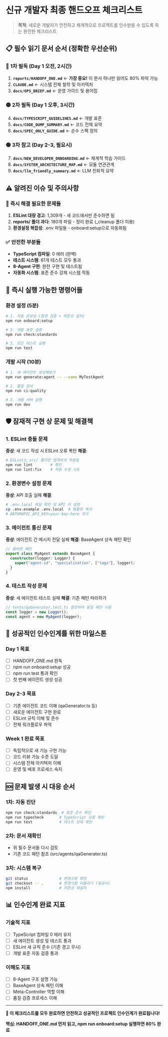 # 신규 개발자 최종 핸드오프 체크리스트

> **목적**: 새로운 개발자가 안전하고 체계적으로 프로젝트를 인수받을 수 있도록 하는 완전한 체크리스트

## 📋 **필수 읽기 문서 순서 (정확한 우선순위)**

### 🔴 **1차 필독 (Day 1 오전, 2시간)**

1. **`reports/HANDOFF_ONE.md`** ← **가장 중요!** 이 문서 하나만 읽어도 80% 파악 가능
2. **`CLAUDE.md`** ← 시스템 전체 철학 및 아키텍처
3. **`docs/OPS_BRIEF.md`** ← 운영 가이드 및 용어집

### 🟡 **2차 필독 (Day 1 오후, 3시간)**

4. **`docs/TYPESCRIPT_GUIDELINES.md`** ← 개발 표준
5. **`docs/CODE_DUMP_SUMMARY.md`** ← 코드 전체 요약
6. **`docs/SPEC_ONLY_GUIDE.md`** ← 순수 스펙 정의

### 🟢 **3차 참고 (Day 2-3, 필요시)**

7. **`docs/NEW_DEVELOPER_ONBOARDING.md`** ← 체계적 학습 가이드
8. **`docs/SYSTEM_ARCHITECTURE_MAP.md`** ← 모듈 연관관계
9. **`docs/llm_friendly_summary.md`** ← LLM 친화적 요약

## ⚠️ **알려진 이슈 및 주의사항**

### 🚨 **즉시 해결 필요한 문제들**

1. **ESLint 대량 경고**: 1,309개 - 새 코드에서만 준수하면 됨
2. **reports/ 폴더 과다**: 180개 파일 - 정리 완료 (\_cleanup 폴더 이용)
3. **환경설정 복잡성**: .env 파일들 - onboard:setup으로 자동화됨

### ✅ **안전한 부분들**

- **TypeScript 컴파일**: 0 에러 (완벽)
- **테스트 시스템**: 61개 테스트 모두 통과
- **8-Agent 구현**: 완전 구현 및 테스트됨
- **자동화 시스템**: 표준 준수 강제 시스템 작동

## 🚀 **즉시 실행 가능한 명령어들**

### **환경 설정 (5분)**

```bash
# 1. 자동 온보딩 (환경 검증 + 의존성 설치)
npm run onboard:setup

# 2. 개발 표준 검증
npm run check:standards

# 3. 모든 테스트 실행
npm run test
```

### **개발 시작 (10분)**

```bash
# 1. 새 에이전트 생성해보기
npm run generate:agent -- --name MyTestAgent

# 2. 품질 검사
npm run ci:quality

# 3. 개발 서버 실행
npm run dev
```

## 🛡️ **잠재적 구현 상 문제 및 해결책**

### **1. ESLint 충돌 문제**

**증상**: 새 코드 작성 시 ESLint 오류 폭탄
**해결**:

```bash
# ESLint는 src/ 폴더만 엄격하게 적용됨
npm run lint        # 확인
npm run lint:fix    # 자동 수정 시도
```

### **2. 환경변수 설정 문제**

**증상**: API 호출 실패
**해결**:

```bash
# .env.local 파일 확인 및 API 키 설정
cp .env.example .env.local  # 템플릿 복사
# ANTHROPIC_API_KEY=your-key-here 추가
```

### **3. 에이전트 통신 문제**

**증상**: 에이전트 간 메시지 전달 실패
**해결**: BaseAgent 상속 패턴 확인

```typescript
// 올바른 패턴
export class MyAgent extends BaseAgent {
  constructor(logger: Logger) {
    super("agent-id", "specialization", ["tags"], logger);
  }
}
```

### **4. 테스트 작성 문제**

**증상**: 새 에이전트 테스트 실패
**해결**: 기존 패턴 따라하기

```typescript
// tests/qaGenerator.test.ts 참조하여 동일 패턴 사용
const logger = new Logger();
const agent = new MyAgent(logger);
```

## 🎯 **성공적인 인수인계를 위한 마일스톤**

### **Day 1 목표**

- [ ] HANDOFF_ONE.md 완독
- [ ] npm run onboard:setup 성공
- [ ] npm run test 통과 확인
- [ ] 첫 번째 에이전트 생성 성공

### **Day 2-3 목표**

- [ ] 기존 에이전트 코드 이해 (qaGenerator.ts 등)
- [ ] 새로운 에이전트 구현 완료
- [ ] ESLint 규칙 이해 및 준수
- [ ] 전체 워크플로우 파악

### **Week 1 완료 목표**

- [ ] 독립적으로 새 기능 구현 가능
- [ ] 코드 리뷰 가능 수준 도달
- [ ] 시스템 전체 아키텍처 이해
- [ ] 운영 및 배포 프로세스 숙지

## 🆘 **문제 발생 시 대응 순서**

### **1차**: 자동 진단

```bash
npm run check:standards  # 표준 준수 확인
npm run typecheck       # TypeScript 오류 확인
npm run test            # 테스트 상태 확인
```

### **2차**: 문서 재확인

- 위 필수 문서들 다시 검토
- 기존 코드 패턴 참조 (src/agents/qaGenerator.ts)

### **3차**: 시스템 복구

```bash
git status              # 변경사항 확인
git checkout -- .       # 변경사항 되돌리기 (필요시)
npm install             # 의존성 재설치
```

## 📊 **인수인계 완료 지표**

### **기술적 지표**

- [ ] TypeScript 컴파일 0 에러 유지
- [ ] 새 에이전트 생성 및 테스트 통과
- [ ] ESLint 새 규칙 준수 (기존 경고 무시)
- [ ] 개발 표준 자동 검증 통과

### **이해도 지표**

- [ ] 8-Agent 구조 설명 가능
- [ ] BaseAgent 상속 패턴 이해
- [ ] Meta-Controller 역할 이해
- [ ] 품질 검증 프로세스 이해

---

**🎉 이 체크리스트를 모두 완료하면 안전하고 성공적인 프로젝트 인수인계가 완료됩니다!**

**핵심: HANDOFF_ONE.md 먼저 읽고, npm run onboard:setup 실행하면 80% 완료**
